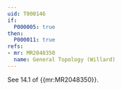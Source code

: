 ```yaml
---
uid: T000146
if:
  P000005: true
then:
  P000011: true
refs:
- mr: MR2048350
  name: General Topology (Willard)
---
```


See 14.1 of {{mr:MR2048350}}.
